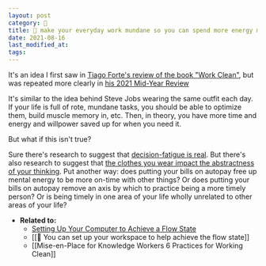 ```yaml
---
layout: post
category: 🌰
title: 🌰 make your everyday work mundane so you can spend more energy making your exceptional work exceptional
date: 2021-08-16
last_modified_at:
tags:
---
```


It's an idea I first saw in [Tiago Forte's review of the book "Work Clean"](https://fortelabs.co/blog/mise-en-place-for-knowledge-workers/), but was repeated more clearly in [his 2021 Mid-Year Review](https://fortelabs.co/blog/tiagos-2021-mid-year-review/)

It's similar to the idea behind Steve Jobs wearing the same outfit each day. If your life is full of rote, mundane tasks, you should be able to optimize them, build muscle memory in, etc. Then, in theory, you have more time and energy and willpower saved up for when you need it.

 But what if this isn't true?
 
 Sure there's research to suggest that [decision-fatigue is real](https://en.wikipedia.org/wiki/Decision_fatigue). But there's also research to suggest that [the clothes you wear impact the abstractness of your thinking](https://www.psychologicalscience.org/news/minds-business/when-clothing-style-influences-cognitive-style.html). Put another way: does putting your bills on autopay free up mental energy to be more on-time with other things? Or does putting your bills on autopay remove an axis by which to practice being a more timely person? Or is being timely in one area of your life wholly unrelated to other areas of your life?

- **Related to:** 
	- [Setting Up Your Computer to Achieve a Flow State](https://rainaramsay.tumblr.com/post/636446512949379072/so-my-therapist-and-i-were-talking-today-about)
	- [[🌰 You can set up your workspace to help achieve the flow state]]
	- [[Mise-en-Place for Knowledge Workers 6 Practices for Working Clean]]